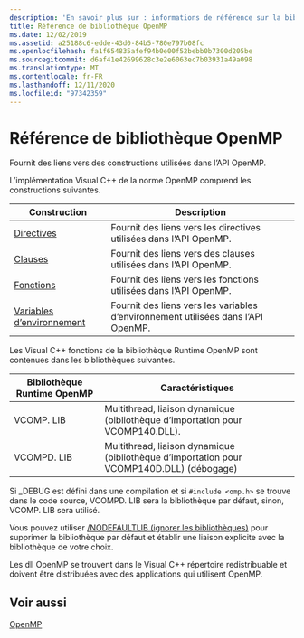 ```yaml
---
description: 'En savoir plus sur : informations de référence sur la bibliothèque OpenMP'
title: Référence de bibliothèque OpenMP
ms.date: 12/02/2019
ms.assetid: a25188c6-edde-43d0-84b5-780e797b08fc
ms.openlocfilehash: fa1f654835afef94b0e00f52bebb0b7300d205be
ms.sourcegitcommit: d6af41e42699628c3e2e6063ec7b03931a49a098
ms.translationtype: MT
ms.contentlocale: fr-FR
ms.lasthandoff: 12/11/2020
ms.locfileid: "97342359"
---
```

# <a name="openmp-library-reference"></a>Référence de bibliothèque OpenMP

Fournit des liens vers des constructions utilisées dans l’API OpenMP.

L’implémentation Visual C++ de la norme OpenMP comprend les constructions suivantes.

|Construction|Description|
|---------------|-----------------|
|[Directives](openmp-directives.md)|Fournit des liens vers les directives utilisées dans l’API OpenMP.|
|[Clauses](openmp-clauses.md)|Fournit des liens vers des clauses utilisées dans l’API OpenMP.|
|[Fonctions](openmp-functions.md)|Fournit des liens vers les fonctions utilisées dans l’API OpenMP.|
|[Variables d’environnement](openmp-environment-variables.md)|Fournit des liens vers les variables d’environnement utilisées dans l’API OpenMP.|

Les Visual C++ fonctions de la bibliothèque Runtime OpenMP sont contenues dans les bibliothèques suivantes.

|Bibliothèque Runtime OpenMP|Caractéristiques|
|------------------------------|---------------------|
|VCOMP. LIB|Multithread, liaison dynamique (bibliothèque d’importation pour VCOMP140.DLL).|
|VCOMPD. LIB|Multithread, liaison dynamique (bibliothèque d’importation pour VCOMP140D.DLL) (débogage)|

Si _DEBUG est défini dans une compilation et si `#include <omp.h>` se trouve dans le code source, VCOMPD. LIB sera la bibliothèque par défaut, sinon, VCOMP. LIB sera utilisé.

Vous pouvez utiliser [/NODEFAULTLIB (ignorer les bibliothèques)](../../../build/reference/nodefaultlib-ignore-libraries.md) pour supprimer la bibliothèque par défaut et établir une liaison explicite avec la bibliothèque de votre choix.

Les dll OpenMP se trouvent dans le Visual C++ répertoire redistribuable et doivent être distribuées avec des applications qui utilisent OpenMP.

## <a name="see-also"></a>Voir aussi

[OpenMP](../../../parallel/openmp/openmp-in-visual-cpp.md)
